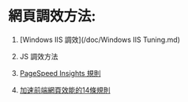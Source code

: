 # 網頁調效方法:
1. [Windows IIS 調效](/doc/Windows IIS Tuning.md)

2. JS 調效方法

3. [PageSpeed Insights 規則](https://developers.google.com/speed/docs/insights/rules) 

4. [加速前端網頁效能的14條規則](http://blog.miniasp.com/post/2007/11/24/14-rules-for-faster-front-end-performance-notes.aspx)

